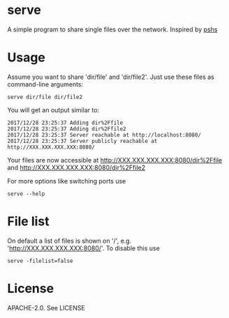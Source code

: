# serve

A simple program to share single files over the network. Inspired by [pshs](https://github.com/mgorny/pshs/)

# Usage

Assume you want to share 'dir/file' and 'dir/file2'. Just use these files as command-line arguments:

```
serve dir/file dir/file2
```

You will get an output similar to:

```
2017/12/28 23:25:37 Adding dir%2Ffile
2017/12/28 23:25:37 Adding dir%2Ffile2
2017/12/28 23:25:37 Server reachable at http://localhost:8080/
2017/12/28 23:25:37 Server publicly reachable at http://XXX.XXX.XXX.XXX:8080/
```

Your files are now accessible at http://XXX.XXX.XXX.XXX:8080/dir%2Ffile and http://XXX.XXX.XXX.XXX:8080/dir%2Ffile2

For more options like switching ports use

```
serve --help
```

# File list
On default a list of files is shown on '/', e.g. 'http://XXX.XXX.XXX.XXX:8080/'. To disable this use
```
serve -filelist=false
```

# License

APACHE-2.0. See LICENSE
